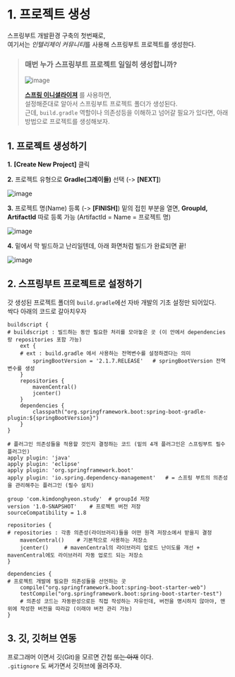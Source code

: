 # 1. 프로젝트 생성

스프링부트 개발환경 구축의 첫번째로,  
여기서는 *인텔리제이 커뮤니티*를 사용해 스프링부트 프로젝트를 생성한다. 

> ### 매번 누가 스프링부트 프로젝트 일일히 생성합니까?
>
> ![image](https://user-images.githubusercontent.com/48408417/111970095-43672b00-8b3e-11eb-8fb1-d40d770ff386.png)
>
> **[스프링 이니셜라이져](https://start.spring.io/)** 를 사용하면,  
> 설정해준대로 알아서 스프링부트 프로젝트 폴더가 생성된다.   
> 근데, ```build.gradle``` 역할이나 의존성등을 이해하고 넘어갈 필요가 있다면, 아래 방법으로 프로젝트를 생성해보자. 


## 1. 프로젝트 생성하기

**1.** **[Create New Project]** 클릭 

**2.** 프로젝트 유형으로 **Gradle(그레이들)** 선택 (-> **[NEXT]**)

![image](https://user-images.githubusercontent.com/48408417/111968310-5aa51900-8b3c-11eb-90d8-48a992d3395f.png)

**3.** 프로젝트 명(Name) 등록 (-> **[FINISH]**)
    밑의 접힌 부분을 열면, **GroupId, ArtifactId** 따로 등록 가능 (ArtifactId = Name =  프로젝트 명) 

![image](https://user-images.githubusercontent.com/48408417/111968591-a952b300-8b3c-11eb-9409-9fe527de008f.png)

**4.** 밑에서 막 빌드하고 난리일텐데, 아래 화면처럼 빌드가 완료되면 끝!

![image](https://user-images.githubusercontent.com/48408417/111968695-cab39f00-8b3c-11eb-9b83-2971a2d08fc4.png)


## 2. 스프링부트 프로젝트로 설정하기

갓 생성된 프로젝트 폴더의 ```build.gradle```에선 자바 개발의 기초 설정만 되어있다.  
싹다 아래의 코드로 갈아치우자
```shell script
buildscript {
# buildscript : 빌드하는 동안 필요한 처리를 모아놓은 곳 (이 안에서 dependencies 랑 repositories 포함 가능)
    ext {   
    # ext : build.gradle 에서 사용하는 전역변수를 설정하겠다는 의미
        springBootVersion = '2.1.7.RELEASE'   # springBootVersion 전역변수를 생성
    }
    repositories {
        mavenCentral()
        jcenter()
    }
    dependencies {
        classpath("org.springframework.boot:spring-boot-gradle-plugin:${springBootVersion}")
    }
}

# 플러그인 의존성들을 적용할 것인지 결정하는 코드 (밑의 4개 플러그인은 스프링부트 필수 플러그인)
apply plugin: 'java'
apply plugin: 'eclipse'
apply plugin: 'org.springframework.boot'
apply plugin: 'io.spring.dependency-management'   # = 스프링 부트의 의존성을 관리해주는 플러그인 (필수 설치)   

group 'com.kimdonghyeon.study'  # groupId 저장
version '1.0-SNAPSHOT'    # 프로젝트 버전 저장
sourceCompatibility = 1.8

repositories {
# repositories : 각종 의존성(라이브러리)들을 어떤 원격 저장소에서 받을지 결정
    mavenCentral()    # 기본적으로 사용하는 저장소
    jcenter()     # mavenCentral의 라이브러리 업로드 난이도를 개선 + mavenCentral에도 라이브러리 자동 업로드 되는 저장소
}

dependencies {
# 프로젝트 개발에 필요한 의존성들을 선언하는 곳
    compile("org.springframework.boot:spring-boot-starter-web")   
    testCompile("org.springframework.boot:spring-boot-starter-test")
    # 의존성 코드는 자동완성으로든 직접 작성하는 자유인데, 버전을 명시하지 않아야, 맨위에 작성한 버전을 따라감 (이래야 버전 관리 가능)
}
```

## 3. 깃, 깃허브 연동

프로그래머 이면서 깃(Git)을 모르면 간첩 ~~또는 아재~~ 이다.  
```.gitignore``` 도 써가면서 깃허브에 올려주자.
